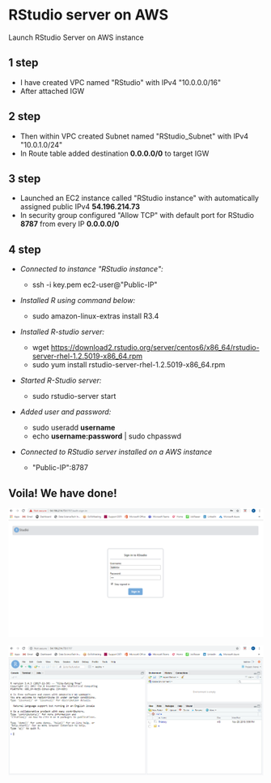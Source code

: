 # RStudio server on AWS
 Launch RStudio Server on AWS instance

## **1 step**
 - I have created VPC named "RStudio" with IPv4 "10.0.0.0/16"
 - After attached IGW

## **2 step**
  - Then within VPC created Subnet named "RStudio_Subnet" with IPv4 "10.0.1.0/24"
  - In Route table added destination **0.0.0.0/0** to target IGW

## **3 step**
 - Launched an EC2 instance called "RStudio instance" with automatically assigned public IPv4 **54.196.214.73**
 - In security group configured "Allow TCP" with default port for RStudio **8787** from every IP **0.0.0.0/0**

## **4 step**
- *Connected to instance "RStudio instance":*
  * ssh -i key.pem ec2-user@"Public-IP"

- *Installed R using command below:*
  * sudo amazon-linux-extras install R3.4

- *Installed R-studio server:*
  * wget https://download2.rstudio.org/server/centos6/x86_64/rstudio-server-rhel-1.2.5019-x86_64.rpm
  * sudo yum install rstudio-server-rhel-1.2.5019-x86_64.rpm

- *Started R-Studio server:*
  * sudo rstudio-server start

- *Added user and password:*
  * sudo useradd **username**
  * echo **username:password** | sudo chpasswd

- *Connected to RStudio server installed on a AWS instance*
  * "Public-IP":8787

## **Voila! We have done!**

![user](RStudio_Interface.png)

![server](RStudio_Server.png)
